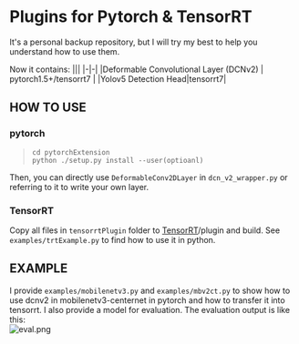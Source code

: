 # Plugins for Pytorch & TensorRT

It's a personal backup repository, but I will try my best to help you understand how to use them.

Now it contains:
|||
|-|-|
|Deformable Convolutional Layer (DCNv2) | pytorch1.5+/tensorrt7 |
|Yolov5 Detection Head|tensorrt7|


## HOW TO USE

### pytorch

>`cd pytorchExtension`  
>`python ./setup.py install --user(optioanl)`  

Then, you can directly use `DeformableConv2DLayer` in `dcn_v2_wrapper.py` or referring to it to write your own layer.

### TensorRT

Copy all files in `tensorrtPlugin` folder to [TensorRT](https://github.com/NVIDIA/TensorRT)/plugin and build.
See `examples/trtExample.py` to find how to use it in python.

## EXAMPLE

I provide `examples/mobilenetv3.py` and `examples/mbv2ct.py` to show how to use dcnv2 in mobilenetv3-centernet in pytorch and how to transfer it into tensorrt.
I also provide a model for evaluation.
The evaluation output is like this:  
![eval.png](https://raw.githubusercontent.com/SsisyphusTao/DCNv2-Pytorch-TensorRT7/master/examples/eval.png)
